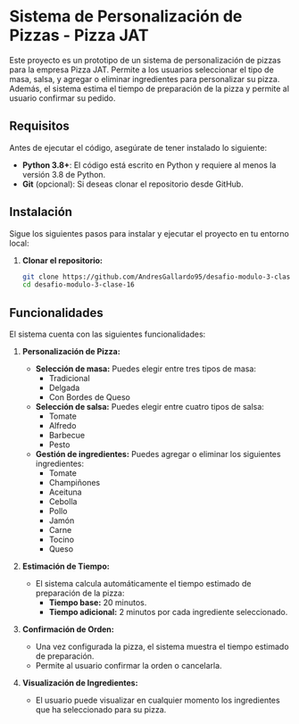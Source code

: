 # Sistema de Personalización de Pizzas - Pizza JAT

Este proyecto es un prototipo de un sistema de personalización de pizzas para la empresa Pizza JAT. Permite a los usuarios seleccionar el tipo de masa, salsa, y agregar o eliminar ingredientes para personalizar su pizza. Además, el sistema estima el tiempo de preparación de la pizza y permite al usuario confirmar su pedido.


## Requisitos

Antes de ejecutar el código, asegúrate de tener instalado lo siguiente:

- **Python 3.8+**: El código está escrito en Python y requiere al menos la versión 3.8 de Python.
- **Git** (opcional): Si deseas clonar el repositorio desde GitHub.

## Instalación

Sigue los siguientes pasos para instalar y ejecutar el proyecto en tu entorno local:

1. **Clonar el repositorio:**

   ```bash
   git clone https://github.com/AndresGallardo95/desafio-modulo-3-clase-16.git
   cd desafio-modulo-3-clase-16


## Funcionalidades

El sistema cuenta con las siguientes funcionalidades:

1. **Personalización de Pizza:**
   - **Selección de masa:** Puedes elegir entre tres tipos de masa:
     - Tradicional
     - Delgada
     - Con Bordes de Queso
   - **Selección de salsa:** Puedes elegir entre cuatro tipos de salsa:
     - Tomate
     - Alfredo
     - Barbecue
     - Pesto
   - **Gestión de ingredientes:** Puedes agregar o eliminar los siguientes ingredientes:
     - Tomate
     - Champiñones
     - Aceituna
     - Cebolla
     - Pollo
     - Jamón
     - Carne
     - Tocino
     - Queso

2. **Estimación de Tiempo:**
   - El sistema calcula automáticamente el tiempo estimado de preparación de la pizza:
     - **Tiempo base:** 20 minutos.
     - **Tiempo adicional:** 2 minutos por cada ingrediente seleccionado.

3. **Confirmación de Orden:**
   - Una vez configurada la pizza, el sistema muestra el tiempo estimado de preparación.
   - Permite al usuario confirmar la orden o cancelarla.

4. **Visualización de Ingredientes:**
   - El usuario puede visualizar en cualquier momento los ingredientes que ha seleccionado para su pizza.
